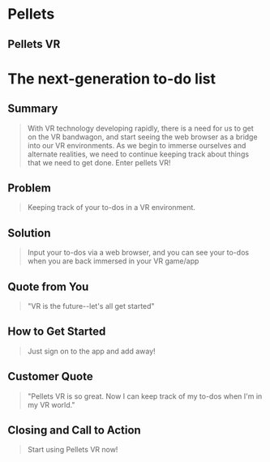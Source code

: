 # Pellets #

<!-- 
> This material was originally posted [here](http://www.quora.com/What-is-Amazons-approach-to-product-development-and-product-management). It is reproduced here for posterities sake.

There is an approach called "working backwards" that is widely used at Amazon. They work backwards from the customer, rather than starting with an idea for a product and trying to bolt customers onto it. While working backwards can be applied to any specific product decision, using this approach is especially important when developing new products or features.

For new initiatives a product manager typically starts by writing an internal press release announcing the finished product. The target audience for the press release is the new/updated product's customers, which can be retail customers or internal users of a tool or technology. Internal press releases are centered around the customer problem, how current solutions (internal or external) fail, and how the new product will blow away existing solutions.

If the benefits listed don't sound very interesting or exciting to customers, then perhaps they're not (and shouldn't be built). Instead, the product manager should keep iterating on the press release until they've come up with benefits that actually sound like benefits. Iterating on a press release is a lot less expensive than iterating on the product itself (and quicker!).

If the press release is more than a page and a half, it is probably too long. Keep it simple. 3-4 sentences for most paragraphs. Cut out the fat. Don't make it into a spec. You can accompany the press release with a FAQ that answers all of the other business or execution questions so the press release can stay focused on what the customer gets. My rule of thumb is that if the press release is hard to write, then the product is probably going to suck. Keep working at it until the outline for each paragraph flows. 

Oh, and I also like to write press-releases in what I call "Oprah-speak" for mainstream consumer products. Imagine you're sitting on Oprah's couch and have just explained the product to her, and then you listen as she explains it to her audience. That's "Oprah-speak", not "Geek-speak".

Once the project moves into development, the press release can be used as a touchstone; a guiding light. The product team can ask themselves, "Are we building what is in the press release?" If they find they're spending time building things that aren't in the press release (overbuilding), they need to ask themselves why. This keeps product development focused on achieving the customer benefits and not building extraneous stuff that takes longer to build, takes resources to maintain, and doesn't provide real customer benefit (at least not enough to warrant inclusion in the press release).
 -->

## Pellets VR ##
# The next-generation to-do list #

## Summary ##
  > With VR technology developing rapidly, there is a need for us to get on the VR bandwagon, and start seeing the web browser as a bridge into our VR environments. As we begin to immerse ourselves and alternate realities, we need to continue keeping track about things that we need to get done. Enter pellets VR!

## Problem ##
  > Keeping track of your to-dos in a VR environment.

## Solution ##
  > Input your to-dos via a web browser, and you can see your to-dos when you are back immersed in your VR game/app

## Quote from You ##
  > "VR is the future--let's all get started"

## How to Get Started ##
  > Just sign on to the app and add away!

## Customer Quote ##
  > "Pellets VR is so great. Now I can keep track of my to-dos when I'm in my VR world."

## Closing and Call to Action ##
  > Start using Pellets VR now!
